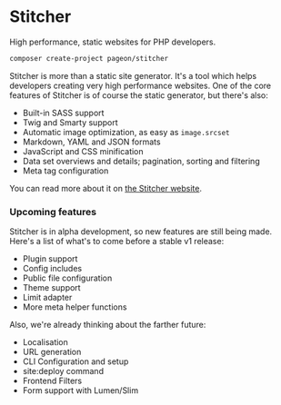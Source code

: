 # Stitcher

High performance, static websites for PHP developers.

```bash
composer create-project pageon/stitcher
```

Stitcher is more than a static site generator. It's a tool which helps developers creating very high performance websites.
 One of the core features of Stitcher is of course the static generator, but there's also:
  
- Built-in SASS support
- Twig and Smarty support
- Automatic image optimization, as easy as `image.srcset`
- Markdown, YAML and JSON formats
- JavaScript and CSS minification
- Data set overviews and details; pagination, sorting and filtering
- Meta tag configuration

You can read more about it on [the Stitcher website](http://stitcher.pageon.be).

### Upcoming features

Stitcher is in alpha development, so new features are still being made. Here's a list of what's to come before a stable v1 release:

- Plugin support
- Config includes
- Public file configuration
- Theme support
- Limit adapter
- More meta helper functions

Also, we're already thinking about the farther future:

- Localisation
- URL generation
- CLI Configuration and setup
- site:deploy command
- Frontend Filters
- Form support with Lumen/Slim
